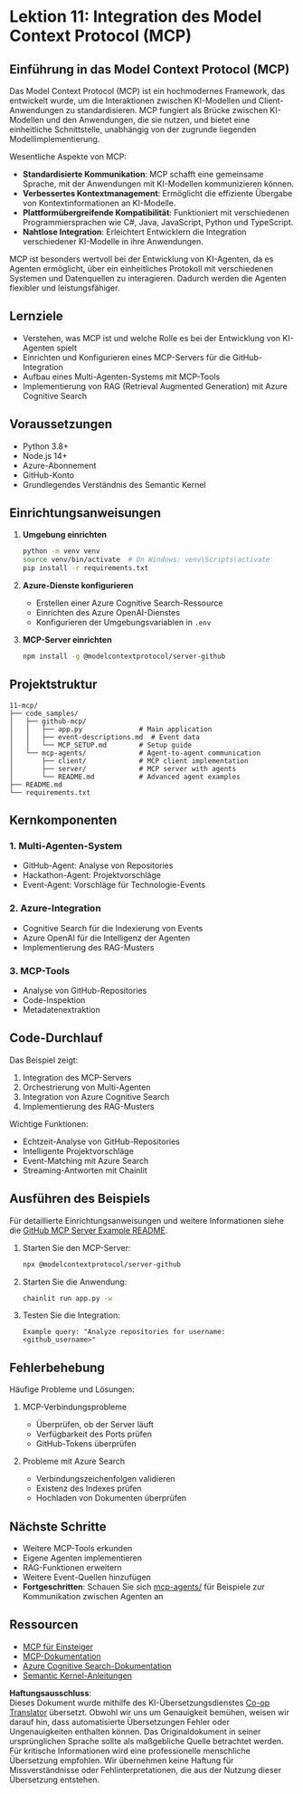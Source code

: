 <!--
CO_OP_TRANSLATOR_METADATA:
{
  "original_hash": "e255edb8423b34b4bba20263ef38f208",
  "translation_date": "2025-08-21T11:58:03+00:00",
  "source_file": "11-mcp/README.md",
  "language_code": "de"
}
-->
# Lektion 11: Integration des Model Context Protocol (MCP)

## Einführung in das Model Context Protocol (MCP)

Das Model Context Protocol (MCP) ist ein hochmodernes Framework, das entwickelt wurde, um die Interaktionen zwischen KI-Modellen und Client-Anwendungen zu standardisieren. MCP fungiert als Brücke zwischen KI-Modellen und den Anwendungen, die sie nutzen, und bietet eine einheitliche Schnittstelle, unabhängig von der zugrunde liegenden Modellimplementierung.

Wesentliche Aspekte von MCP:

- **Standardisierte Kommunikation**: MCP schafft eine gemeinsame Sprache, mit der Anwendungen mit KI-Modellen kommunizieren können.
- **Verbessertes Kontextmanagement**: Ermöglicht die effiziente Übergabe von Kontextinformationen an KI-Modelle.
- **Plattformübergreifende Kompatibilität**: Funktioniert mit verschiedenen Programmiersprachen wie C#, Java, JavaScript, Python und TypeScript.
- **Nahtlose Integration**: Erleichtert Entwicklern die Integration verschiedener KI-Modelle in ihre Anwendungen.

MCP ist besonders wertvoll bei der Entwicklung von KI-Agenten, da es Agenten ermöglicht, über ein einheitliches Protokoll mit verschiedenen Systemen und Datenquellen zu interagieren. Dadurch werden die Agenten flexibler und leistungsfähiger.

## Lernziele
- Verstehen, was MCP ist und welche Rolle es bei der Entwicklung von KI-Agenten spielt
- Einrichten und Konfigurieren eines MCP-Servers für die GitHub-Integration
- Aufbau eines Multi-Agenten-Systems mit MCP-Tools
- Implementierung von RAG (Retrieval Augmented Generation) mit Azure Cognitive Search

## Voraussetzungen
- Python 3.8+
- Node.js 14+
- Azure-Abonnement
- GitHub-Konto
- Grundlegendes Verständnis des Semantic Kernel

## Einrichtungsanweisungen

1. **Umgebung einrichten**  
   ```bash
   python -m venv venv
   source venv/bin/activate  # On Windows: venv\Scripts\activate
   pip install -r requirements.txt
   ```

2. **Azure-Dienste konfigurieren**
   - Erstellen einer Azure Cognitive Search-Ressource
   - Einrichten des Azure OpenAI-Dienstes
   - Konfigurieren der Umgebungsvariablen in `.env`

3. **MCP-Server einrichten**  
   ```bash
   npm install -g @modelcontextprotocol/server-github
   ```

## Projektstruktur

```
11-mcp/
├── code_samples/
│   ├── github-mcp/
│   │   ├── app.py              # Main application
│   │   ├── event-descriptions.md  # Event data
│   │   └── MCP_SETUP.md        # Setup guide
│   └── mcp-agents/             # Agent-to-agent communication
│       ├── client/             # MCP client implementation
│       ├── server/             # MCP server with agents
│       └── README.md           # Advanced agent examples
├── README.md
└── requirements.txt
```

## Kernkomponenten

### 1. Multi-Agenten-System
- GitHub-Agent: Analyse von Repositories
- Hackathon-Agent: Projektvorschläge
- Event-Agent: Vorschläge für Technologie-Events

### 2. Azure-Integration
- Cognitive Search für die Indexierung von Events
- Azure OpenAI für die Intelligenz der Agenten
- Implementierung des RAG-Musters

### 3. MCP-Tools
- Analyse von GitHub-Repositories
- Code-Inspektion
- Metadatenextraktion

## Code-Durchlauf

Das Beispiel zeigt:
1. Integration des MCP-Servers
2. Orchestrierung von Multi-Agenten
3. Integration von Azure Cognitive Search
4. Implementierung des RAG-Musters

Wichtige Funktionen:
- Echtzeit-Analyse von GitHub-Repositories
- Intelligente Projektvorschläge
- Event-Matching mit Azure Search
- Streaming-Antworten mit Chainlit

## Ausführen des Beispiels

Für detaillierte Einrichtungsanweisungen und weitere Informationen siehe die [GitHub MCP Server Example README](./code_samples/github-mcp/README.md).

1. Starten Sie den MCP-Server:  
   ```bash
   npx @modelcontextprotocol/server-github
   ```

2. Starten Sie die Anwendung:  
   ```bash
   chainlit run app.py -w
   ```

3. Testen Sie die Integration:  
   ```
   Example query: "Analyze repositories for username: <github_username>"
   ```

## Fehlerbehebung

Häufige Probleme und Lösungen:
1. MCP-Verbindungsprobleme
   - Überprüfen, ob der Server läuft
   - Verfügbarkeit des Ports prüfen
   - GitHub-Tokens überprüfen

2. Probleme mit Azure Search
   - Verbindungszeichenfolgen validieren
   - Existenz des Indexes prüfen
   - Hochladen von Dokumenten überprüfen

## Nächste Schritte
- Weitere MCP-Tools erkunden
- Eigene Agenten implementieren
- RAG-Funktionen erweitern
- Weitere Event-Quellen hinzufügen
- **Fortgeschritten**: Schauen Sie sich [mcp-agents/](../../../11-mcp/code_samples/mcp-agents) für Beispiele zur Kommunikation zwischen Agenten an

## Ressourcen
- [MCP für Einsteiger](https://aka.ms/mcp-for-beginners)  
- [MCP-Dokumentation](https://github.com/microsoft/semantic-kernel/tree/main/python/semantic-kernel/semantic_kernel/connectors/mcp)
- [Azure Cognitive Search-Dokumentation](https://learn.microsoft.com/azure/search/)
- [Semantic Kernel-Anleitungen](https://learn.microsoft.com/semantic-kernel/)

**Haftungsausschluss**:  
Dieses Dokument wurde mithilfe des KI-Übersetzungsdienstes [Co-op Translator](https://github.com/Azure/co-op-translator) übersetzt. Obwohl wir uns um Genauigkeit bemühen, weisen wir darauf hin, dass automatisierte Übersetzungen Fehler oder Ungenauigkeiten enthalten können. Das Originaldokument in seiner ursprünglichen Sprache sollte als maßgebliche Quelle betrachtet werden. Für kritische Informationen wird eine professionelle menschliche Übersetzung empfohlen. Wir übernehmen keine Haftung für Missverständnisse oder Fehlinterpretationen, die aus der Nutzung dieser Übersetzung entstehen.